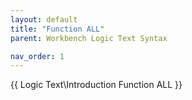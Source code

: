 ```yaml
---
layout: default
title: "Function ALL"
parent: Workbench Logic Text Syntax

nav_order: 1
---
```



{{ Logic Text\Introduction Function ALL }}
